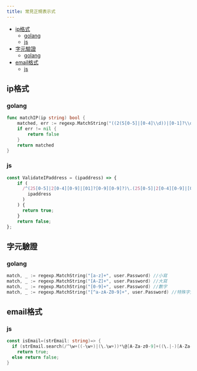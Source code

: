 ```yaml
---
title: 常見正規表示式
---
```


- [ip格式](#ip格式)
  - [golang](#golang)
  - [js](#js)
- [字元驗證](#字元驗證)
  - [golang](#golang-1)
- [email格式](#email格式)
  - [js](#js-1)

## ip格式

### golang

```go
func matchIP(ip string) bool {
	matched, err := regexp.MatchString("((2(5[0-5]|[0-4]\\d))|[0-1]?\\d{1,2})(\\.((2(5[0-5]|[0-4]\\d))|[0-1]?\\d{1,2})){3}", ip)
	if err != nil {
		return false
	}
	return matched
}
```

### js

```js
const ValidateIPaddress = (ipaddress) => {
    if (
      /^(25[0-5]|2[0-4][0-9]|[01]?[0-9][0-9]?)\.(25[0-5]|2[0-4][0-9]|[01]?[0-9][0-9]?)\.(25[0-5]|2[0-4][0-9]|[01]?[0-9][0-9]?)\.(25[0-5]|2[0-4][0-9]|[01]?[0-9][0-9]?)$/.test(
        ipaddress
      )
    ) {
      return true;
    }
    return false;
};
```

## 字元驗證

### golang

```go
match, _ := regexp.MatchString("[a-z]+", user.Password) //小寫
match, _ := regexp.MatchString("[A-Z]+", user.Password) //大寫
match, _ := regexp.MatchString("[0-9]+", user.Password) //數字
match, _ := regexp.MatchString("[^a-zA-Z0-9]+", user.Password) //特殊字元
```

## email格式

### js

```go
const isEmail=(strEmail: string)=> {
  if (strEmail.search(/^\w+((-\w+)|(\.\w+))*\@[A-Za-z0-9]+((\.|-)[A-Za-z0-9]+)*\.[A-Za-z]+$/) != -1)
    return true;
  else return false;
}
```
